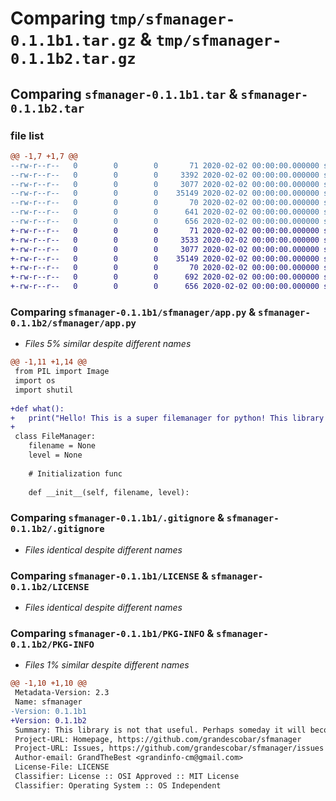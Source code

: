 # Comparing `tmp/sfmanager-0.1.1b1.tar.gz` & `tmp/sfmanager-0.1.1b2.tar.gz`

## Comparing `sfmanager-0.1.1b1.tar` & `sfmanager-0.1.1b2.tar`

### file list

```diff
@@ -1,7 +1,7 @@
--rw-r--r--   0        0        0       71 2020-02-02 00:00:00.000000 sfmanager-0.1.1b1/sfmanager/__init__.py
--rw-r--r--   0        0        0     3392 2020-02-02 00:00:00.000000 sfmanager-0.1.1b1/sfmanager/app.py
--rw-r--r--   0        0        0     3077 2020-02-02 00:00:00.000000 sfmanager-0.1.1b1/.gitignore
--rw-r--r--   0        0        0    35149 2020-02-02 00:00:00.000000 sfmanager-0.1.1b1/LICENSE
--rw-r--r--   0        0        0       70 2020-02-02 00:00:00.000000 sfmanager-0.1.1b1/README.md
--rw-r--r--   0        0        0      641 2020-02-02 00:00:00.000000 sfmanager-0.1.1b1/pyproject.toml
--rw-r--r--   0        0        0      656 2020-02-02 00:00:00.000000 sfmanager-0.1.1b1/PKG-INFO
+-rw-r--r--   0        0        0       71 2020-02-02 00:00:00.000000 sfmanager-0.1.1b2/sfmanager/__init__.py
+-rw-r--r--   0        0        0     3533 2020-02-02 00:00:00.000000 sfmanager-0.1.1b2/sfmanager/app.py
+-rw-r--r--   0        0        0     3077 2020-02-02 00:00:00.000000 sfmanager-0.1.1b2/.gitignore
+-rw-r--r--   0        0        0    35149 2020-02-02 00:00:00.000000 sfmanager-0.1.1b2/LICENSE
+-rw-r--r--   0        0        0       70 2020-02-02 00:00:00.000000 sfmanager-0.1.1b2/README.md
+-rw-r--r--   0        0        0      692 2020-02-02 00:00:00.000000 sfmanager-0.1.1b2/pyproject.toml
+-rw-r--r--   0        0        0      656 2020-02-02 00:00:00.000000 sfmanager-0.1.1b2/PKG-INFO
```

### Comparing `sfmanager-0.1.1b1/sfmanager/app.py` & `sfmanager-0.1.1b2/sfmanager/app.py`

 * *Files 5% similar despite different names*

```diff
@@ -1,11 +1,14 @@
 from PIL import Image
 import os
 import shutil
 
+def what():
+	print("Hello! This is a super filemanager for python! This library is not that useful. Perhaps someday it will become great.")
+
 class FileManager:
 	filename = None
 	level = None
 
 	# Initialization func
 
 	def __init__(self, filename, level):
```

### Comparing `sfmanager-0.1.1b1/.gitignore` & `sfmanager-0.1.1b2/.gitignore`

 * *Files identical despite different names*

### Comparing `sfmanager-0.1.1b1/LICENSE` & `sfmanager-0.1.1b2/LICENSE`

 * *Files identical despite different names*

### Comparing `sfmanager-0.1.1b1/PKG-INFO` & `sfmanager-0.1.1b2/PKG-INFO`

 * *Files 1% similar despite different names*

```diff
@@ -1,10 +1,10 @@
 Metadata-Version: 2.3
 Name: sfmanager
-Version: 0.1.1b1
+Version: 0.1.1b2
 Summary: This library is not that useful. Perhaps someday it will become great.
 Project-URL: Homepage, https://github.com/grandescobar/sfmanager
 Project-URL: Issues, https://github.com/grandescobar/sfmanager/issues
 Author-email: GrandTheBest <grandinfo-cm@gmail.com>
 License-File: LICENSE
 Classifier: License :: OSI Approved :: MIT License
 Classifier: Operating System :: OS Independent
```

